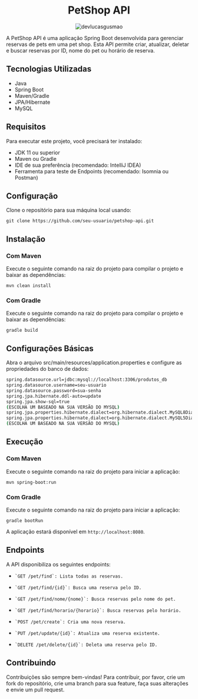 <h1 align="center">PetShop API</h1>

<p align="center">
 <img src="https://img.shields.io/static/v1?label=Linkedin&message=devlucasgusmao&color=1921E1&labelColor=000000" alt="devlucasgusmao" />
</p>

A PetShop API é uma aplicação Spring Boot desenvolvida para gerenciar reservas de pets em uma pet shop. Esta API permite criar, atualizar, deletar e buscar reservas por ID, nome do pet ou horário de reserva.

## Tecnologias Utilizadas

- Java
- Spring Boot
- Maven/Gradle
- JPA/Hibernate
- MySQL

## Requisitos

Para executar este projeto, você precisará ter instalado:

- JDK 11 ou superior
- Maven ou Gradle
- IDE de sua preferência (recomendado: IntelliJ IDEA)
- Ferramenta para teste de Endpoints (recomendado: Isomnia ou Postman)

## Configuração

Clone o repositório para sua máquina local usando:

`git clone https://github.com/seu-usuario/petshop-api.git`

## Instalação

### Com Maven

Execute o seguinte comando na raiz do projeto para compilar o projeto e baixar as dependências:

`mvn clean install`

### Com Gradle

Execute o seguinte comando na raiz do projeto para compilar o projeto e baixar as dependências:

`gradle build`

## Configurações Básicas

Abra o arquivo src/main/resources/application.properties e configure as propriedades do banco de dados:

```bash
spring.datasource.url=jdbc:mysql://localhost:3306/produtos_db
spring.datasource.username=seu-usuario
spring.datasource.password=sua-senha
spring.jpa.hibernate.ddl-auto=update
spring.jpa.show-sql=true
(ESCOLHA UM BASEADO NA SUA VERSÃO DO MYSQL)
spring.jpa.properties.hibernate.dialect=org.hibernate.dialect.MySQL8Dialect
spring.jpa.properties.hibernate.dialect=org.hibernate.dialect.MySQL5Dialect
(ESCOLHA UM BASEADO NA SUA VERSÃO DO MYSQL)
```

## Execução

### Com Maven

Execute o seguinte comando na raiz do projeto para iniciar a aplicação:

`mvn spring-boot:run`

### Com Gradle

Execute o seguinte comando na raiz do projeto para iniciar a aplicação:

`gradle bootRun`

A aplicação estará disponível em `http://localhost:8080`.

## Endpoints

A API disponibiliza os seguintes endpoints:

-     `GET /pet/find`: Lista todas as reservas.
-     `GET /pet/find/{id}`: Busca uma reserva pelo ID.
-     `GET /pet/find/nome/{nome}`: Busca reservas pelo nome do pet.
-     `GET /pet/find/horario/{horario}`: Busca reservas pelo horário.
-     `POST /pet/create`: Cria uma nova reserva.
-     `PUT /pet/update/{id}`: Atualiza uma reserva existente.
-     `DELETE /pet/delete/{id}`: Deleta uma reserva pelo ID.

## Contribuindo

Contribuições são sempre bem-vindas! Para contribuir, por favor, crie um fork do repositório, crie uma branch para sua feature, faça suas alterações e envie um pull request.



